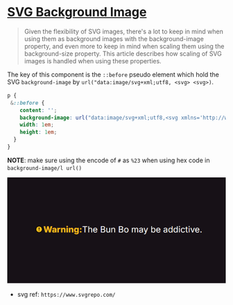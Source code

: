 # [SVG Background Image](https://developer.mozilla.org/en-US/docs/Web/CSS/CSS_backgrounds_and_borders/Scaling_of_SVG_backgrounds)

>Given the flexibility of SVG images, there's a lot to keep in mind when using them as background images with the background-image property, and even more to keep in mind when scaling them using the background-size property. This article describes how scaling of SVG images is handled when using these properties.

The key of this component is the `::before` pseudo element which hold the SVG `background-image` by `url("data:image/svg+xml;utf8, <svg> <svg>)`.

```css
p {
 &::before {
    content: '';
    background-image: url("data:image/svg+xml;utf8,<svg xmlns='http://www.w3.org/2000/svg' viewBox='0 0 512 512'><path d='M448 256c0-106-86-192-192-192S64 150 64 256s86 192 192 192 192-86 192-192z' fill='%23f3bb1b' stroke='currentColor' stroke-miterlimit='10' stroke-width='32' /><path d='M250.26 166.05L256 288l5.73-121.95a5.74 5.74 0 00-5.79-6h0a5.74 5.74 0 00-5.68 6z' fill='none' stroke='currentColor' stroke-linecap='round' stroke-linejoin='round' stroke-width='32' /><path d='M256 367.91a20 20 0 1120-20 20 20 0 01-20 20z' /></svg>");
    width: 1em;
    height: 1em;
  }
}
```

__NOTE__: make sure using the encode of `#` as `%23` when using hex code in `background-image/l url()`

![screenshot](screenshot.png)

- svg ref: `https://www.svgrepo.com/`
